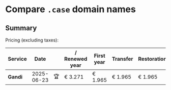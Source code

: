 # Compare `.case` domain names

## Summary

Pricing (excluding taxes):

| Service | Date |  | / Renewed year | First year | Transfer | Restoration |
|--|--|--|--|--|--|--|
| **Gandi** | 2025-06-23 | 🏆 | € 3.271 | € 1.965 | € 1.965 | € 1.965 |
